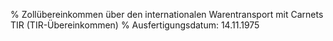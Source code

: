 % Zollübereinkommen über den internationalen Warentransport mit Carnets TIR  (TIR-Übereinkommen)
% Ausfertigungsdatum: 14.11.1975
 
